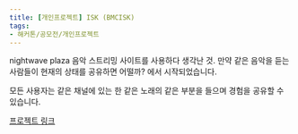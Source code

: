 ```yaml
---
title: [개인프로젝트] ISK (BMCISK)
tags:
- 해커톤/공모전/개인프로젝트
---
```


nightwave plaza 음악 스트리밍 사이트를 사용하다 생각난 것. 만약 같은 음악을 듣는 사람들이 현재의 상태를 공유하면 어떨까? 에서 시작되었습니다.

모든 사용자는 같은 채널에 있는 한 같은 노래의 같은 부분을 들으며 경험을 공유할 수 있습니다.

[프로젝트 링크](https://bmcisk.github.io)
